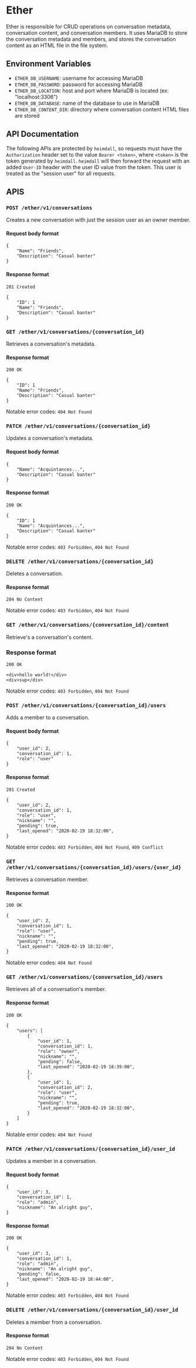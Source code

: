 # Ether
Ether is responsible for CRUD operations on conversation metadata, conversation
content, and conversation members. It uses MariaDB to store the conversation
metadata and members, and stores the conversation content as an HTML file in the
file system.

## Environment Variables
* `ETHER_DB_USERNAME`: username for accessing MariaDB
* `ETHER_DB_PASSWORD`: password for accessing MariaDB
* `ETHER_DB_LOCATION`: host and port where MariaDB is located (ex: "localhost:3306")
* `ETHER_DB_DATABASE`: name of the database to use in MariaDB
* `ETHER_DB_CONTENT_DIR`: directory where conversation content HTML files are stored

## API Documentation
The following APIs are protected by `heimdall`, so requests must have the
`Authorization` header set to the value `Bearer <token>`, where `<token>` is the
token generated by `heimdall`. `heimdall` will then forward the request with an
added `User-ID` header with the user ID value from the token. This user is
treated as the "session user" for all requests.

## APIS
### `POST /ether/v1/conversations`
Creates a new conversation with just the session user as an owner member.
#### Request body format
```
{
    "Name": "Friends",
    "Description": "Casual banter"
}
```

#### Response format
`201 Created`
```
{
    "ID": 1
    "Name": "Friends",
    "Description": "Casual banter"
}
```

### `GET /ether/v1/conversations/{conversation_id}`
Retrieves a conversation's metadata.
#### Response format
`200 OK`
```
{
    "ID": 1
    "Name": "Friends",
    "Description": "Casual banter"
}
```

Notable error codes: `404 Not Found`

### `PATCH /ether/v1/conversations/{conversation_id}`
Updates a conversation's metadata.
#### Request body format
```
{
    "Name": "Acquintances...",
    "Description": "Casual banter"
}
```

#### Response format
`200 OK`
```
{
    "ID": 1
    "Name": "Acquintances...",
    "Description": "Casual banter"
}
```

Notable error codes: `403 Forbidden`, `404 Not Found`

### `DELETE /ether/v1/conversations/{conversation_id}`
Deletes a conversation.
#### Response format
`204 No Content`

Notable error codes: `403 Forbidden`, `404 Not Found`

### `GET /ether/v1/conversations/{conversation_id}/content`
Retrieve's a conversation's content.
### Response format
`200 OK`
```
<div>hello world!</div>
<div>sup</div>
```

Notable error codes: `403 Forbidden`, `404 Not Found`

### `POST /ether/v1/conversations/{conversation_id}/users`
Adds a member to a conversation.
#### Request body format
```
{
    "user_id": 2,
    "conversation_id": 1,
    "role": "user"
}
```

#### Response format
`201 Created`
```
{
    "user_id": 2,
    "conversation_id": 1,
    "role": "user",
    "nickname": "",
    "pending": true,
    "last_opened": "2020-02-19 18:32:00",
}
```

Notable error codes: `403 Forbidden`, `404 Not Found`, `409 Conflict`

### `GET /ether/v1/conversations/{conversation_id}/users/{user_id}`
Retrieves a conversation member.
#### Response format
`200 OK`
```
{
    "user_id": 2,
    "conversation_id": 1,
    "role": "user",
    "nickname": "",
    "pending": true,
    "last_opened": "2020-02-19 18:32:00",
}
```

Notable error codes: `404 Not Found`

### `GET /ether/v1/conversations/{conversation_id}/users`
Retrieves all of a conversation's member.
#### Response format
`200 OK`
```
{
    "users": [
        {
            "user_id": 1,
            "conversation_id": 1,
            "role": "owner",
            "nickname": "",
            "pending": false,
            "last_opened": "2020-02-19 18:39:00",
        },
        {
            "user_id": 1,
            "conversation_id": 2,
            "role": "user",
            "nickname": "",
            "pending": true,
            "last_opened": "2020-02-19 18:32:00",
        }
    ]
}
```

Notable error codes: `404 Not Found`

### `PATCH /ether/v1/conversations/{conversation_id}/user_id`
Updates a member in a conversation.
#### Request body format
```
{
    "user_id": 3,
    "conversation_id": 1,
    "role": "admin",
    "nickname": "An alright guy",
}
```

#### Response format
`200 OK`
```
{
    "user_id": 3,
    "conversation_id": 1,
    "role": "admin",
    "nickname": "An alright guy",
    "pending": false,
    "last_opened": "2020-02-19 18:44:00",
}
```

Notable error codes: `403 Forbidden`, `404 Not Found`

### `DELETE /ether/v1/conversations/{conversation_id}/user_id`
Deletes a member from a conversation.
#### Response format
`204 No Content`

Notable error codes: `403 Forbidden`, `404 Not Found`
